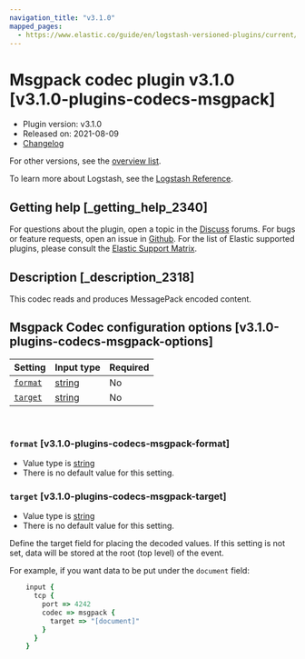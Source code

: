 ```yaml
---
navigation_title: "v3.1.0"
mapped_pages:
  - https://www.elastic.co/guide/en/logstash-versioned-plugins/current/v3.1.0-plugins-codecs-msgpack.html
---
```


# Msgpack codec plugin v3.1.0 [v3.1.0-plugins-codecs-msgpack]


* Plugin version: v3.1.0
* Released on: 2021-08-09
* [Changelog](https://github.com/logstash-plugins/logstash-codec-msgpack/blob/v3.1.0/CHANGELOG.md)

For other versions, see the [overview list](codec-msgpack-index.md).

To learn more about Logstash, see the [Logstash Reference](logstash://reference/index.md).

## Getting help [_getting_help_2340]

For questions about the plugin, open a topic in the [Discuss](http://discuss.elastic.co) forums. For bugs or feature requests, open an issue in [Github](https://github.com/logstash-plugins/logstash-codec-msgpack). For the list of Elastic supported plugins, please consult the [Elastic Support Matrix](https://www.elastic.co/support/matrix#matrix_logstash_plugins).


## Description [_description_2318]

This codec reads and produces MessagePack encoded content.


## Msgpack Codec configuration options [v3.1.0-plugins-codecs-msgpack-options]

| Setting | Input type | Required |
| --- | --- | --- |
| [`format`](v3-1-0-plugins-codecs-msgpack.md#v3.1.0-plugins-codecs-msgpack-format) | [string](logstash://reference/configuration-file-structure.md#string) | No |
| [`target`](v3-1-0-plugins-codecs-msgpack.md#v3.1.0-plugins-codecs-msgpack-target) | [string](logstash://reference/configuration-file-structure.md#string) | No |

 

### `format` [v3.1.0-plugins-codecs-msgpack-format]

* Value type is [string](logstash://reference/configuration-file-structure.md#string)
* There is no default value for this setting.


### `target` [v3.1.0-plugins-codecs-msgpack-target]

* Value type is [string](logstash://reference/configuration-file-structure.md#string)
* There is no default value for this setting.

Define the target field for placing the decoded values. If this setting is not set, data will be stored at the root (top level) of the event.

For example, if you want data to be put under the `document` field:

```ruby
    input {
      tcp {
        port => 4242
        codec => msgpack {
          target => "[document]"
        }
      }
    }
```



